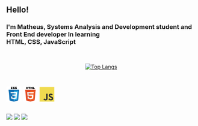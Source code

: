 
## Hello!

<h3>
I'm Matheus, Systems Analysis and Development student and Front End developer In learning<br>HTML, CSS, JavaScript</h3>
</br>

<div style="display: flex;
    justify-content: center;
    align-items: center;">
  


[![Top Langs](https://github-readme-stats.vercel.app/api/top-langs/?username=MatheusFontFontenele&layout=donut-vertical)](https://github.com/anuraghazra/github-readme-stats)
</div>







<div style="display: inline_block"><br>
<p align="left"> 
<a href="https://www.w3schools.com/css/" target="_blank" rel="noreferrer"> <img src="https://raw.githubusercontent.com/devicons/devicon/master/icons/css3/css3-original-wordmark.svg" alt="css3" width="40" height="40"/></a>
<a href="https://www.w3.org/html/" target="_blank" rel="noreferrer"> <img src="https://raw.githubusercontent.com/devicons/devicon/master/icons/html5/html5-original-wordmark.svg" alt="html5" width="40" height="40"/></a>
<a href="https://developer.mozilla.org/en-US/docs/Web/JavaScript" target="_blank" rel="noreferrer"> <img src="https://raw.githubusercontent.com/devicons/devicon/master/icons/javascript/javascript-original.svg" alt="javascript" width="40" height="40"/></a>
</p>
</div>
  
  ##
 
<div> 
  <a href="https://instagram.com/matheus.fontenelee" target="_blank"><img src="https://img.shields.io/badge/-Instagram-%23E4405F?style=for-the-badge&logo=instagram&logoColor=white" target="_blank"></a> 
  <a href = "mailto:matheusfontenele979700@gmail.com"><img src="https://img.shields.io/badge/-Gmail-%23333?style=for-the-badge&logo=gmail&logoColor=white" target="_blank"></a>
  <a href="https://www.linkedin.com/in/matheus-fontenele-2a40a4175/ "target="_blank"><img src="https://img.shields.io/badge/-LinkedIn-%230077B5?style=for-the-badge&logo=linkedin&logoColor=white" target="_blank"></a> 
  
</div>






